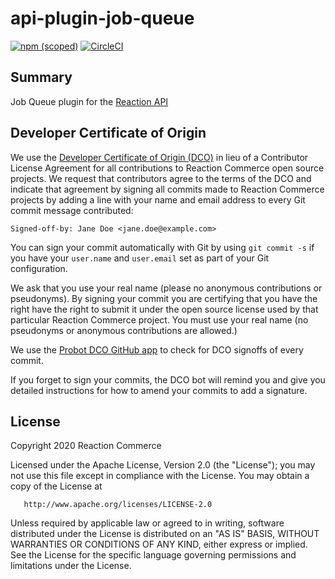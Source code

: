 # api-plugin-job-queue

[![npm (scoped)](https://img.shields.io/npm/v/@reactioncommerce/api-plugin-job-queue.svg)](https://www.npmjs.com/package/@reactioncommerce/api-plugin-job-queue)
[![CircleCI](https://circleci.com/gh/reactioncommerce/api-plugin-job-queue.svg?style=svg)](https://circleci.com/gh/reactioncommerce/api-plugin-job-queue)

## Summary

Job Queue plugin for the [Reaction API](https://github.com/reactioncommerce/reaction)

## Developer Certificate of Origin
We use the [Developer Certificate of Origin (DCO)](https://developercertificate.org/) in lieu of a Contributor License Agreement for all contributions to Reaction Commerce open source projects. We request that contributors agree to the terms of the DCO and indicate that agreement by signing all commits made to Reaction Commerce projects by adding a line with your name and email address to every Git commit message contributed:
```
Signed-off-by: Jane Doe <jane.doe@example.com>
```

You can sign your commit automatically with Git by using `git commit -s` if you have your `user.name` and `user.email` set as part of your Git configuration.

We ask that you use your real name (please no anonymous contributions or pseudonyms). By signing your commit you are certifying that you have the right have the right to submit it under the open source license used by that particular Reaction Commerce project. You must use your real name (no pseudonyms or anonymous contributions are allowed.)

We use the [Probot DCO GitHub app](https://github.com/apps/dco) to check for DCO signoffs of every commit.

If you forget to sign your commits, the DCO bot will remind you and give you detailed instructions for how to amend your commits to add a signature.

## License

   Copyright 2020 Reaction Commerce

   Licensed under the Apache License, Version 2.0 (the "License");
   you may not use this file except in compliance with the License.
   You may obtain a copy of the License at

       http://www.apache.org/licenses/LICENSE-2.0

   Unless required by applicable law or agreed to in writing, software
   distributed under the License is distributed on an "AS IS" BASIS,
   WITHOUT WARRANTIES OR CONDITIONS OF ANY KIND, either express or implied.
   See the License for the specific language governing permissions and
   limitations under the License.

